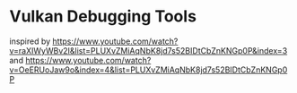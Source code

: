 # Vulkan Debugging Tools
inspired by https://www.youtube.com/watch?v=raXIWyWBv2I&list=PLUXvZMiAqNbK8jd7s52BIDtCbZnKNGp0P&index=3 and https://www.youtube.com/watch?v=OeERUoJaw9o&index=4&list=PLUXvZMiAqNbK8jd7s52BIDtCbZnKNGp0P
